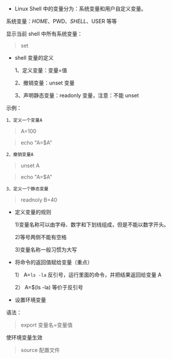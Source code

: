 * Linux Shell 中的变量分为：系统变量和用户自定义变量。

系统变量：$HOME、$PWD、$SHELL、$USER 等等

显示当前 shell 中所有系统变量：
> set

* shell 变量的定义

    1、定义变量：变量=值

    2、撤销变量：unset 变量

    3、声明静态变量：readonly 变量，注意：不能 unset

示例：

    1、定义一个变量A

> A=100

> echo "A=$A"

    2、撤销变量A

>unset A

> echo "A=$A"

    3、定义一个静态变量

> readnoly B=40

* 定义变量的规则

    1)变量名称可以由字母、数字和下划线组成，但是不能以数字开头。

    2)等号两侧不能有空格

    3)变量名称一般习惯为大写

* 将命令的返回值赋给变量（重点）

    1）	A=`ls -la` 反引号，运行里面的命令，并把结果返回给变量 A

    2）	A=$(ls -la) 等价于反引号

* 设置环境变量

语法：

>	export 变量名=变量值

使环境变量生效

> source 配置文件




